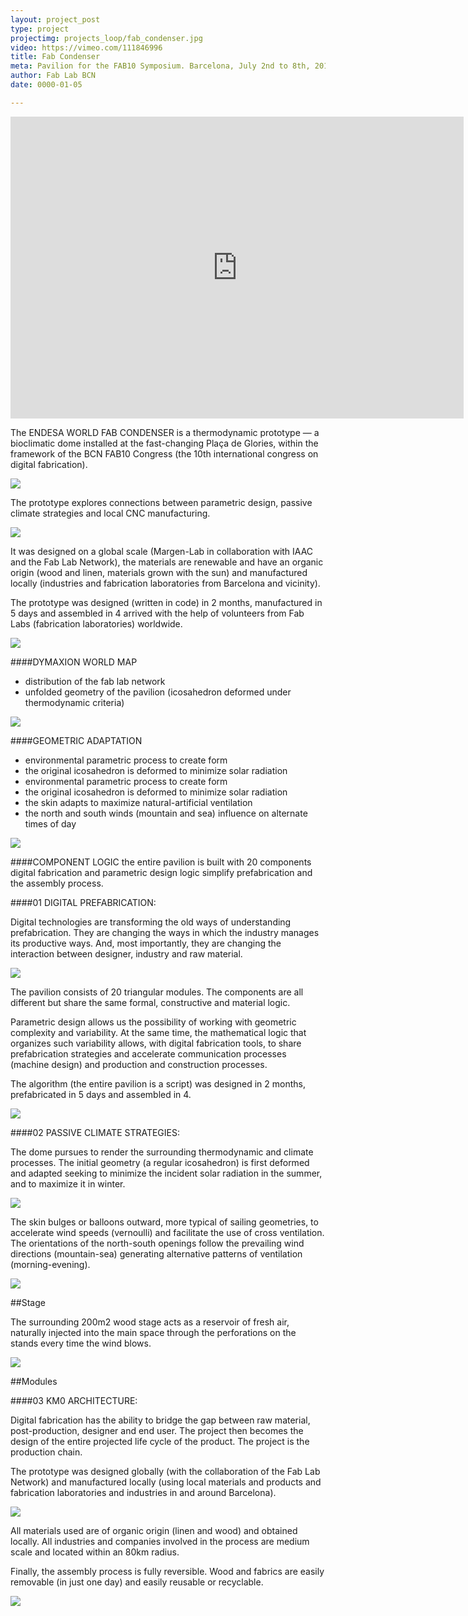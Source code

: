 ```yaml
---
layout: project_post
type: project
projectimg: projects_loop/fab_condenser.jpg
video: https://vimeo.com/111846996
title: Fab Condenser
meta: Pavilion for the FAB10 Symposium. Barcelona, July 2nd to 8th, 2014. Initial design by Margen-Lab, produced by IAAC and collaborative designed, build, and customized by the FabLab Network.
author: Fab Lab BCN
date: 0000-01-05

---
```




<iframe src="https://player.vimeo.com/video/111846996" width="725" height="483" frameborder="0" webkitallowfullscreen mozallowfullscreen allowfullscreen></iframe>



The ENDESA WORLD FAB CONDENSER is a thermodynamic prototype — a bioclimatic dome installed at the fast-changing Plaça de Glories, within the framework of the BCN FAB10 Congress (the 10th international congress on digital fabrication).



<img src="{{site.baseurl}}{{ site.url }}/img/projects/fab_condenser/1.gif">



The prototype explores connections between parametric design, passive climate strategies and local CNC manufacturing.



<img src="{{site.baseurl}}{{ site.url }}/img/projects/fab_condenser/2.jpg">




It was designed on a global scale (Margen-Lab in collaboration with IAAC and the Fab Lab Network), the materials are renewable and have an organic origin (wood and linen, materials grown with the sun) and manufactured locally (industries and fabrication laboratories from Barcelona and vicinity).



The prototype was designed (written in code) in 2 months, manufactured in 5 days and assembled in 4 arrived with the help of volunteers from Fab Labs (fabrication laboratories) worldwide.



<img src="{{site.baseurl}}{{ site.url }}/img/projects/fab_condenser/3.jpg">



####DYMAXION WORLD MAP
* distribution of the fab lab network
* unfolded geometry of the pavilion (icosahedron deformed under thermodynamic criteria)



<img src="{{site.baseurl}}{{ site.url }}/img/projects/fab_condenser/4.png">



####GEOMETRIC ADAPTATION

* environmental parametric process to create form 
* the original icosahedron is deformed to minimize solar radiation
* environmental parametric process to create form
* the original icosahedron is deformed to minimize solar radiation
* the skin adapts to maximize natural-artificial ventilation
* the north and south winds (mountain and sea) influence on alternate times of day



<img src="{{site.baseurl}}{{ site.url }}/img/projects/fab_condenser/5.jpg">



####COMPONENT LOGIC
the entire pavilion is built with 20 components
digital fabrication and parametric design logic
simplify prefabrication and the assembly process.

####01 DIGITAL PREFABRICATION:

Digital technologies are transforming the old ways of understanding prefabrication. They are changing the ways in which the industry manages its productive ways. And, most importantly, they are changing the interaction between designer, industry and raw material.



<img src="{{site.baseurl}}{{ site.url }}/img/projects/fab_condenser/6.jpg">



The pavilion consists of 20 triangular modules. The components are all different but share the same formal, constructive and material logic.

Parametric design allows us the possibility of working with geometric complexity and variability. At the same time, the mathematical logic that organizes such variability allows, with digital fabrication tools, to share prefabrication strategies and accelerate communication processes (machine design) and production and construction processes.

The algorithm (the entire pavilion is a script) was designed in 2 months, prefabricated in 5 days and assembled in 4.



<img src="{{site.baseurl}}{{ site.url }}/img/projects/fab_condenser/7.jpg">



####02 PASSIVE CLIMATE STRATEGIES:

The dome pursues to render the surrounding thermodynamic and climate processes. The initial geometry (a regular icosahedron) is first deformed and adapted seeking to minimize the incident solar radiation in the summer, and to maximize it in winter.



<img src="{{site.baseurl}}{{ site.url }}/img/projects/fab_condenser/8.jpg">



The skin bulges or balloons outward, more typical of sailing geometries, to accelerate wind speeds (vernoulli) and facilitate the use of cross ventilation. The orientations of the north-south openings follow the prevailing wind directions (mountain-sea) generating alternative patterns of ventilation (morning-evening).



<img src="{{site.baseurl}}{{ site.url }}/img/projects/fab_condenser/9.png">



##Stage

The surrounding 200m2 wood stage acts as a reservoir of fresh air, naturally injected into the main space through the perforations on the stands every time the wind blows.



<img src="{{site.baseurl}}{{ site.url }}/img/projects/fab_condenser/10.png">


##Modules

####03 KM0 ARCHITECTURE:

Digital fabrication has the ability to bridge the gap between raw material, post-production, designer and end user. The project then becomes the design of the entire projected life cycle of the product. The project is the production chain.

The prototype was designed globally (with the collaboration of the Fab Lab Network) and manufactured locally (using local materials and products and fabrication laboratories and industries in and around Barcelona).



<img src="{{site.baseurl}}{{ site.url }}/img/projects/fab_condenser/11.jpg">



All materials used are of organic origin (linen and wood) and obtained locally. All industries and companies involved in the process are medium scale and located within an 80km radius.

Finally, the assembly process is fully reversible. Wood and fabrics are easily removable (in just one day) and easily reusable or recyclable.



<img src="{{site.baseurl}}{{ site.url }}/img/projects/fab_condenser/12.png">




